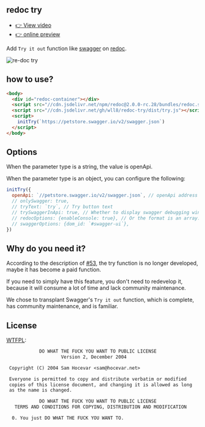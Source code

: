 ## redoc try
- [👉 View video](https://cdn.jsdelivr.net/gh/wll8/static/Video_20200518145834_redoc_show.mp4)
- [👉 online preview](https://wll8.github.io/redoc-try/index.html)

Add `Try it out` function like [swagger](https://petstore.swagger.io/) on [redoc](https://github.com/Redocly/redoc).

![re-doc try](https://github.com/wll8/redoc-try/raw/master/redoc_show.png)

## how to use?

``` html
<body>
  <div id="redoc-container"></div>
  <script src="//cdn.jsdelivr.net/npm/redoc@2.0.0-rc.28/bundles/redoc.standalone.min.js"> </script>
  <script src="//cdn.jsdelivr.net/gh/wll8/redoc-try/dist/try.js"></script>
  <script>
    initTry(`https://petstore.swagger.io/v2/swagger.json`)
  </script>
</body>
```

## Options
When the parameter type is a string, the value is openApi.

When the parameter type is an object, you can configure the following:

``` js
initTry({
  openApi: `//petstore.swagger.io/v2/swagger.json`, // openApi address
  // onlySwagger: true,
  // tryText: `try`, // Try button text
  // trySwaggerInApi: true, // Whether to display swagger debugging window under api?
  // redocOptions: {enableConsole: true}, // Or the format is an array: `[specOrSpecUrl?, options?, element?, callback?]`
  // swaggerOptions: {dom_id: `#swagger-ui`},
})
```

## Why do you need it?

According to the description of [#53](https://github.com/Redocly/redoc/issues/53#issuecomment-576377856), the try function is no longer developed, maybe it has become a paid function.

If you need to simply have this feature, you don't need to redevelop it, because it will consume a lot of time and lack community maintenance.

We chose to transplant Swagger's `Try it out` function, which is complete, has community maintenance, and is familiar.


## License

[WTFPL](https://en.wikipedia.org/wiki/WTFPL):

``` txt
            DO WHAT THE FUCK YOU WANT TO PUBLIC LICENSE
                    Version 2, December 2004

 Copyright (C) 2004 Sam Hocevar <sam@hocevar.net>

 Everyone is permitted to copy and distribute verbatim or modified
 copies of this license document, and changing it is allowed as long
 as the name is changed.

            DO WHAT THE FUCK YOU WANT TO PUBLIC LICENSE
   TERMS AND CONDITIONS FOR COPYING, DISTRIBUTION AND MODIFICATION

  0. You just DO WHAT THE FUCK YOU WANT TO.

```
